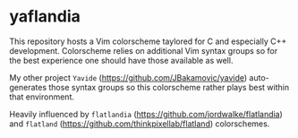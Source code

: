 # yaflandia
This repository hosts a Vim colorscheme taylored for C and especially C++ development. Colorscheme relies 
on additional Vim syntax groups so for the best experience one should have those available as well.

My other project `Yavide` (https://github.com/JBakamovic/yavide) auto-generates those syntax
groups so this colorscheme rather plays best within that environment.

Heavily influenced by `flatlandia` (https://github.com/jordwalke/flatlandia) and `flatland` 
(https://github.com/thinkpixellab/flatland) colorschemes.
